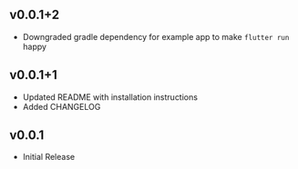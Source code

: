 ## v0.0.1+2

* Downgraded gradle dependency for example app to make `flutter run` happy

## v0.0.1+1

* Updated README with installation instructions
* Added CHANGELOG

## v0.0.1

* Initial Release
